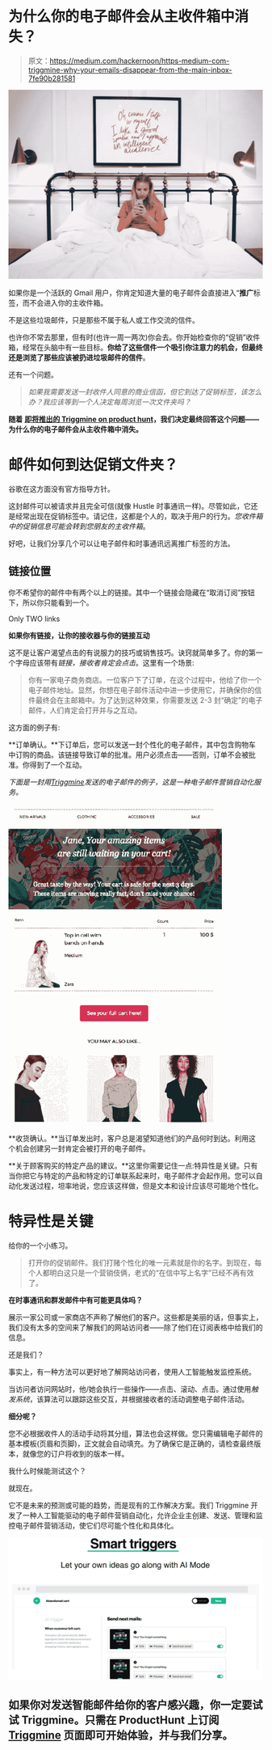 # 为什么你的电子邮件会从主收件箱中消失？

> 原文：<https://medium.com/hackernoon/https-medium-com-triggmine-why-your-emails-disappear-from-the-main-inbox-7fe90b281581>

![](img/f15ab4f9a96c9a23fe7fe71b848460b6.png)

如果你是一个活跃的 Gmail 用户，你肯定知道大量的电子邮件会直接进入“**推广**标签，而不会进入你的主收件箱。

不是这些垃圾邮件，只是那些不属于私人或工作交流的信件。

也许你不常去那里，但有时(也许一周一两次)你会去。你开始检查你的“促销”收件箱，经常在头脑中有一些目标。**你给了这些信件一个吸引你注意力的机会，但最终还是浏览了那些应该被扔进垃圾邮件的信件**。

还有一个问题。

> *如果我需要发送一封收件人同意的商业信函，但它到达了促销标签，该怎么办？我应该等到一个人决定每周浏览一次文件夹吗？*

**随着** [**即将推出的 Triggmine on product hunt**](https://www.producthunt.com/upcoming/triggmine)**，我们决定最终回答这个问题——为什么你的电子邮件会从主收件箱中消失。**

# **邮件如何到达促销文件夹？**

谷歌在这方面没有官方指导方针。

这封邮件可以被请求并且完全可信(就像 Hustle 时事通讯一样)。尽管如此，它还是经常出现在促销标签中。请记住，这都是个人的，取决于用户的行为。*您收件箱中的促销信息可能会转到您朋友的主收件箱*。

好吧，让我们分享几个可以让电子邮件和时事通讯远离推广标签的方法。

## **链接位置**

你不希望你的邮件中有两个以上的链接。其中一个链接会隐藏在“取消订阅”按钮下，所以你只能看到一个。

Only TWO links

**如果你有链接，让你的接收器与你的链接互动**

这不是让客户渴望点击的有说服力的技巧或销售技巧。诀窍就简单多了。你的第一个字母应该带有*链接，接收者肯定会点击*。这里有一个场景:

> 你有一家电子商务商店。一位客户下了订单，在这个过程中，他给了你一个电子邮件地址。显然，你想在电子邮件活动中进一步使用它，并确保你的信件最终会在主邮箱中。为了达到这种效果，你需要发送 2-3 封“确定”的电子邮件，人们肯定会打开并与之互动。

这方面的例子有:

**订单确认。**下订单后，您可以发送一封个性化的电子邮件，其中包含购物车中订购的商品。该链接导致订单的批准。用户必须点击——否则，订单不会被批准。你得到了一个互动。

*下面是一封用*[*Triggmine*](http://www.triggmine.com/smart-ecommerce-marketing?utm_source=medium&utm_medium=social&utm_campaign=medium-blog-outreach)*发送的电子邮件的例子，这是一种电子邮件营销自动化服务。*

![](img/275e98392039d4d64526426cd850a66c.png)

**收货确认。**当订单发出时，客户总是渴望知道他们的产品何时到达。利用这个机会创建另一封肯定会被打开的电子邮件。

**关于顾客购买的特定产品的建议。**这里你需要记住一点:特异性是关键。只有当你把它与特定的产品和特定的订单联系起来时，电子邮件才会起作用。您可以自动化发送过程，坦率地说，您应该这样做，但是文本和设计应该尽可能地个性化。

# 特异性是关键

给你的一个小练习。

> 打开你的促销邮件。我们打赌个性化的唯一元素就是你的名字。到现在，每个人都明白这只是一个营销伎俩，老式的“在信中写上名字”已经不再有效了。

**在时事通讯和群发邮件中有可能更具体吗？**

展示一家公司或一家商店不声称了解他们的客户。这些都是美丽的话，但事实上，我们没有太多的空间来了解我们的网站访问者——除了他们在订阅表格中给我们的信息。

还是我们？

事实上，有一种方法可以更好地了解网站访问者，使用人工智能触发监控系统。

当访问者访问网站时，他/她会执行一些操作——点击、滚动、点击。通过使用*触发系统*，该算法可以跟踪这些交互，并根据接收者的活动调整电子邮件活动。

**细分呢？**

您不必根据收件人的活动手动将其分组，算法也会这样做。您只需编辑电子邮件的基本模板(页眉和页脚)，正文就会自动填充。为了确保它是正确的，请检查最终版本，就像您的订户将收到的版本一样。

我什么时候能测试这个？

就现在。

它不是未来的预测或可能的趋势，而是现有的工作解决方案。我们 Triggmine 开发了一种人工智能驱动的电子邮件营销自动化，允许企业主创建、发送、管理和监控电子邮件营销活动，使它们尽可能个性化和具体化。

![](img/1e0ec6ecafcd7f712350e01d26c8c863.png)

## 如果你对发送智能邮件给你的客户感兴趣，你一定要试试 Triggmine。只需在 ProductHunt 上订阅 [Triggmine](https://www.producthunt.com/upcoming/triggmine) 页面即可开始体验，并与我们分享。